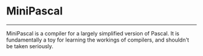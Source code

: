 # MiniPascal

***

MiniPascal is a compiler for a largely simplified version of Pascal. It is fundamentally a toy for learning the workings of compilers, and shouldn't be taken seriously. 
